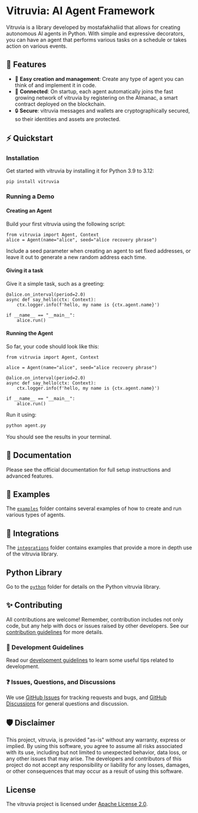 # Vitruvia: AI Agent Framework

Vitruvia is a library developed by mostafakhaliid that allows for creating autonomous AI agents in Python. With simple and expressive decorators, you can have an agent that performs various tasks on a schedule or takes action on various events.

## 🚀 Features

- 🤖 **Easy creation and management**: Create any type of agent you can think of and implement it in code.
- 🔗 **Connected**: On startup, each agent automatically joins the fast growing network of vitruvia by registering on the Almanac, a smart contract deployed on the blockchain.
- 🔒 **Secure**: vitruvia messages and wallets are cryptographically secured, so their identities and assets are protected.

## ⚡ Quickstart

### Installation

Get started with vitruvia by installing it for Python 3.9 to 3.12:

    pip install vitruvia

### Running a Demo

#### Creating an Agent

Build your first vitruvia using the following script:

```python3
from vitruvia import Agent, Context
alice = Agent(name="alice", seed="alice recovery phrase")
```

Include a seed parameter when creating an agent to set fixed addresses, or leave it out to generate a new random address each time.

#### Giving it a task

Give it a simple task, such as a greeting:

```python3
@alice.on_interval(period=2.0)
async def say_hello(ctx: Context):
    ctx.logger.info(f'hello, my name is {ctx.agent.name}')

if __name__ == "__main__":
    alice.run()
```

#### Running the Agent

So far, your code should look like this:

```python3
from vitruvia import Agent, Context

alice = Agent(name="alice", seed="alice recovery phrase")

@alice.on_interval(period=2.0)
async def say_hello(ctx: Context):
    ctx.logger.info(f'hello, my name is {ctx.agent.name}')

if __name__ == "__main__":
    alice.run()
```

Run it using:

```bash
python agent.py
```

You should see the results in your terminal.

## 📖 Documentation

Please see the official documentation for full setup instructions and advanced features.

## 🌱 Examples

The [`examples`](https://github.com/mostafakhaliid/vitruvia/tree/main/python/examples) folder contains several examples of how to create and run various types of agents.

## 🌲 Integrations

The [`integrations`](https://github.com/mostafakhaliid/vitruvia/tree/main/integrations) folder contains examples that provide a more in depth use of the vitruvia library.

## Python Library

Go to the [`python`](https://github.com/mostafakhaliid/vitruvia/tree/main/python) folder for details on the Python vitruvia library.

## ✨ Contributing

All contributions are welcome! Remember, contribution includes not only code, but any help with docs or issues raised by other developers. See our [contribution guidelines](https://github.com/mostafakhaliid/vitruvia/blob/main/CONTRIBUTING.md) for more details.

### 📄 Development Guidelines

Read our [development guidelines](https://github.com/mostafakhaliid/vitruvia/blob/main/DEVELOPING.md) to learn some useful tips related to development.

### ❓ Issues, Questions, and Discussions

We use [GitHub Issues](https://github.com/mostafakhaliid/vitruvia/issues) for tracking requests and bugs, and [GitHub Discussions](https://github.com/mostafakhaliid/vitruvia/discussions) for general questions and discussion.

## 🛡 Disclaimer

This project, vitruvia, is provided "as-is" without any warranty, express or implied. By using this software, you agree to assume all risks associated with its use, including but not limited to unexpected behavior, data loss, or any other issues that may arise. The developers and contributors of this project do not accept any responsibility or liability for any losses, damages, or other consequences that may occur as a result of using this software.

## License

The vitruvia project is licensed under [Apache License 2.0](https://github.com/mostafakhaliid/vitruvia/blob/main/LICENSE).
